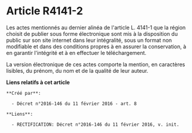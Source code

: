 # Article R4141-2

Les actes mentionnés au dernier alinéa de l'article L. 4141-1 que la région choisit de publier sous forme électronique sont
mis à la disposition du public sur son site internet dans leur intégralité, sous un format non modifiable et dans des
conditions propres à en assurer la conservation, à en garantir l'intégrité et à en effectuer le téléchargement.

La version électronique de ces actes comporte la mention, en caractères lisibles, du prénom, du nom et de la qualité de leur
auteur.

**Liens relatifs à cet article**

	**Créé par**:

	  - Décret n°2016-146 du 11 février 2016 - art. 8

	**Liens**:

	  - RECTIFICATION: Décret n°2016-146 du 11 février 2016, v. init.
